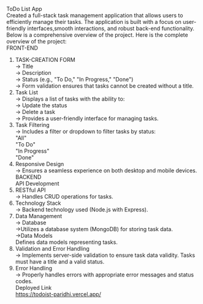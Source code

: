 ToDo List App <br>
Created a full-stack task management application that allows users to efficiently manage their tasks. The application is built with a focus on user-friendly interfaces,smooth interactions, and robust back-end functionality. Below is a comprehensive overview of the project. Here is the complete overview of the project:<br>
FRONT-END <br>
1) TASK-CREATION FORM <br>
   -> Title <br>
   -> Description <br>
   -> Status (e.g., "To Do," "In Progress," "Done") <br>
   -> Form validation ensures that tasks cannot be created without a title. <br>
2) Task List <br>
   -> Displays a list of tasks with the ability to: <br>
   -> Update the status <br>
   -> Delete a task <br>
   -> Provides a user-friendly interface for managing tasks. <br>
3) Task Filtering <br>
   -> Includes a filter or dropdown to filter tasks by status: <br>
      "All" <br>
      "To Do" <br>
      "In Progress" <br>
      "Done" <br>
4) Responsive Design <br>
   -> Ensures a seamless experience on both desktop and mobile devices. <br>
BACKEND <br>
API Development <br> 
1) RESTful API <br>
-> Handles CRUD operations for tasks. <br>
2) Technology Stack <br>
-> Backend technology used (Node.js with Express). <br>
3) Data Management <br>
-> Database <br>
->Utilizes a database system (MongoDB) for storing task data. <br>
->Data Models <br>
Defines data models representing tasks. <br>
4) Validation and Error Handling <br>
-> Implements server-side validation to ensure task data validity. Tasks must have a title and a valid status. <br>
5) Error Handling <br>
-> Properly handles errors with appropriate error messages and status codes. <br>
Deployed Link <br>
https://todoist-paridhi.vercel.app/
